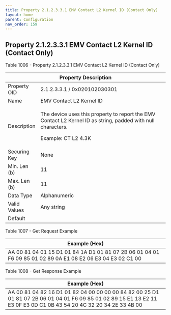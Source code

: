 ```yaml
---
title: Property 2.1.2.3.3.1 EMV Contact L2 Kernel ID (Contact Only)
layout: home
parent: Configuration
nav_order: 159
---
```


## Property 2.1.2.3.3.1 EMV Contact L2 Kernel ID (Contact Only)

Table 1006 - Property 2.1.2.3.3.1 EMV Contact L2 Kernel ID (Contact
Only)

<table>
<colgroup>
<col style="width: 14%" />
<col style="width: 85%" />
</colgroup>
<thead>
<tr>
<th colspan="2">Property Description</th>
</tr>
</thead>
<tbody>
<tr>
<td>Property OID</td>
<td>2.1.2.3.3.1 / 0x020102030301</td>
</tr>
<tr>
<td>Name</td>
<td>EMV Contact L2 Kernel ID</td>
</tr>
<tr>
<td>Description</td>
<td><p>The device uses this property to report the EMV Contact L2 Kernel
ID as string, padded with null characters.</p>
<p>Example: CT L2 4.3K</p></td>
</tr>
<tr>
<td>Securing Key</td>
<td>None</td>
</tr>
<tr>
<td>Min. Len (b)</td>
<td>11</td>
</tr>
<tr>
<td>Max. Len (b)</td>
<td>11</td>
</tr>
<tr>
<td>Data Type</td>
<td>Alphanumeric</td>
</tr>
<tr>
<td>Valid Values</td>
<td>Any string</td>
</tr>
<tr>
<td>Default</td>
<td></td>
</tr>
</tbody>
</table>

Table 1007 - Get Request Example

| Example (Hex) |
|----|
| AA 00 81 04 01 15 D1 01 84 1A D1 01 81 07 2B 06 01 04 01 F6 09 85 01 02 89 0A E1 08 E2 06 E3 04 E3 02 C1 00 |

Table 1008 - Get Response Example

| Example (Hex) |
|----|
| AA 00 81 04 82 16 D1 01 82 04 00 00 00 00 84 82 00 25 D1 01 81 07 2B 06 01 04 01 F6 09 85 01 02 89 15 E1 13 E2 11 E3 0F E3 0D C1 0B 43 54 20 4C 32 20 34 2E 33 4B 00 |

##